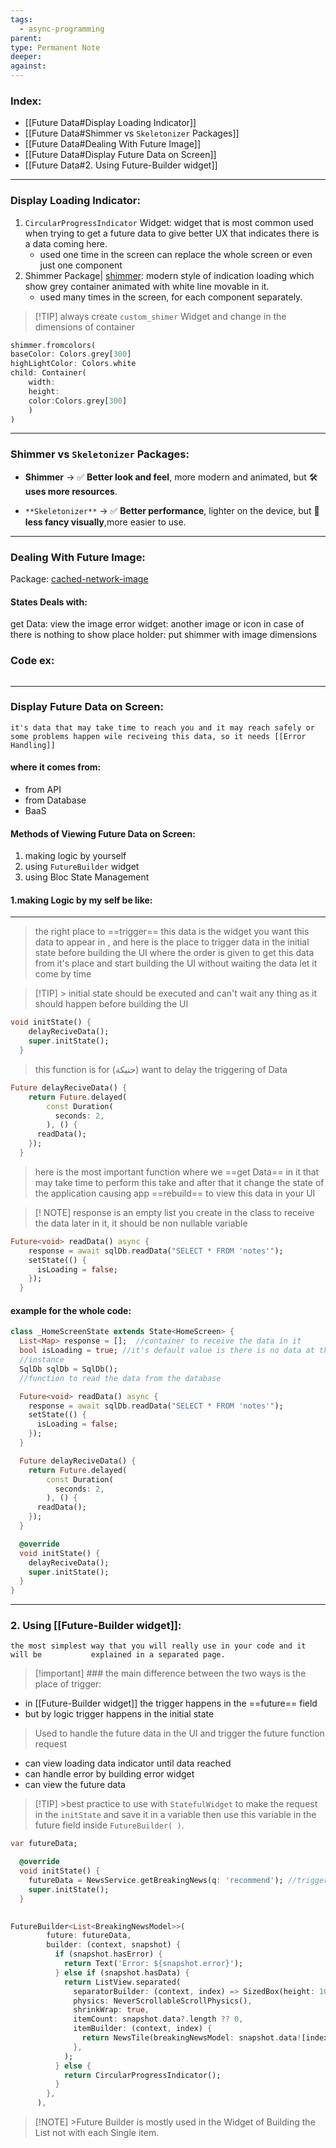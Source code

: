 ```yaml
---
tags:
  - async-programming
parent: 
type: Permanent Note
deeper: 
against:
---
```

### Index:
- [[Future Data#Display Loading Indicator]]
- [[Future Data#Shimmer vs `Skeletonizer` Packages]]
- [[Future Data#Dealing With Future Image]]
- [[Future Data#Display Future Data on Screen]]
- [[Future Data#2. Using Future-Builder widget]]
___
### Display Loading Indicator:
1. `CircularProgressIndicator` Widget:
	widget that is most common used when trying to get a future data to give better UX that indicates there is a data coming here.
	- used one time in the screen can replace the whole screen or even just one component
2. Shimmer Package| [shimmer](https://pub.dev/packages/shimmer):
	modern style of indication loading which show grey container animated with white line movable in it.
	- used many times in the screen, for each component separately.
>[!TIP] always create `custom_shimer` Widget and change in the dimensions of container
```dart
shimmer.fromcolors(
baseColor: Colors.grey[300]
highLightColor: Colors.white
child: Container(
	width:
	height:
	color:Colors.grey[300]
	)
)
```
___
### Shimmer vs `Skeletonizer` Packages:
- **Shimmer** → ✅ **Better look and feel**, more modern and animated, but 🛠️ **uses more resources**.
    
- `**Skeletonizer**` → ✅ **Better performance**, lighter on the device, but 🎨 **less fancy visually**,more easier to use.
___
### Dealing With Future Image:
Package: [cached-network-image](https://pub.dev/packages/cached_network_image)

#### States Deals with:
get Data: view the image
error widget: another image or icon in case of there is nothing to show
place holder: put shimmer with image dimensions
### Code ex:
```dart

```
___
### Display Future Data on Screen:
	it's data that may take time to reach you and it may reach safely or some problems happen wile reciveing this data, so it needs [[Error Handling]]
#### where it comes from:
- from API
- from Database
- BaaS
#### Methods of Viewing Future Data on Screen:
1. making logic by yourself
2. using `FutureBuilder` widget
3. using Bloc State Management
#### 1.making Logic by my self be like: 
___
> the right place to ==trigger== this data is the widget you want this data to appear in , and here is the place to trigger data in the initial state before building the UI where the order is given to get this data from it's place and start building the UI without waiting the data let it come by time

> [!TIP] > initial state should be executed and can't wait any thing as it should happen before building the UI
```dart
void initState() {
    delayReciveData();
    super.initState();
  }
```
> this function is for (حنيكة) want to delay the triggering of Data
```dart
Future delayReciveData() {
    return Future.delayed(
        const Duration(
          seconds: 2,
        ), () {
      readData();
    });
  }
```
> here is the most important function where we ==get Data== in it that may take time to perform this take and after that it change the state of the application causing  app ==rebuild== to view this data in your UI

>[! NOTE] response is an empty list you create in the class to receive the data later in it, it should be non nullable variable
```dart
Future<void> readData() async {
    response = await sqlDb.readData("SELECT * FROM 'notes'");
    setState(() {
      isLoading = false;
    });
  }
```

#### example for the whole code:
```dart
class _HomeScreenState extends State<HomeScreen> {
  List<Map> response = [];  //container to receive the data in it
  bool isLoading = true; //it's default value is there is no data at the beggining
  //instance
  SqlDb sqlDb = SqlDb();
  //function to read the data from the database

  Future<void> readData() async {
    response = await sqlDb.readData("SELECT * FROM 'notes'");
    setState(() {
      isLoading = false;
    });
  }

  Future delayReciveData() {
    return Future.delayed(
        const Duration(
          seconds: 2,
        ), () {
      readData();
    });
  }

  @override
  void initState() {
    delayReciveData();
    super.initState();
  }
}
```

___
### 2. Using [[Future-Builder widget]]:
	the most simplest way that you will really use in your code and it will be           explained in a separated page.
>[!important] ### the main difference between the two ways is the place of trigger:

- in [[Future-Builder widget]] the trigger happens in the ==future== field
- but by logic trigger happens in the initial state
> Used to handle the future data in the UI and trigger the future function request

- can view loading data indicator until data reached
- can handle error by building error widget
- can view the future data
>[!TIP] >best practice to use with `StatefulWidget` to make the request in the `initState` and save it in a variable then use this variable in the future field inside `FutureBuilder( )`.

```dart
var futureData;

  @override
  void initState() {
    futureData = NewsService.getBreakingNews(q: 'recommend'); //trigger
    super.initState();
  }
  
```

```dart
FutureBuilder<List<BreakingNewsModel>>(
        future: futureData,
        builder: (context, snapshot) {
          if (snapshot.hasError) {
            return Text('Error: ${snapshot.error}');
          } else if (snapshot.hasData) {
            return ListView.separated(
              separatorBuilder: (context, index) => SizedBox(height: 10.h),
              physics: NeverScrollableScrollPhysics(),
              shrinkWrap: true,
              itemCount: snapshot.data?.length ?? 0,
              itemBuilder: (context, index) {
                return NewsTile(breakingNewsModel: snapshot.data![index]);
              },
            );
          } else {
            return CircularProgressIndicator();
          }
        },
      ),
```
>[!NOTE] >Future Builder is mostly used in the Widget of Building the List not with each Single item.

